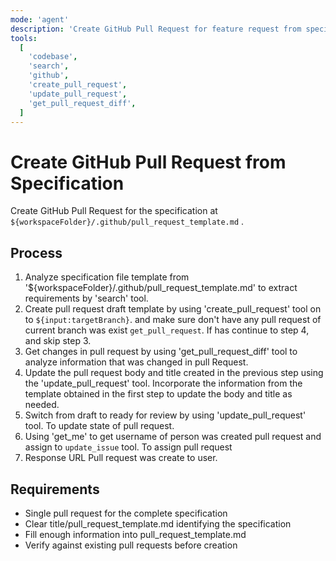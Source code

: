 ```yaml
---
mode: 'agent'
description: 'Create GitHub Pull Request for feature request from specification file using pull_request_template.md template.'
tools:
  [
    'codebase',
    'search',
    'github',
    'create_pull_request',
    'update_pull_request',
    'get_pull_request_diff',
  ]
---
```


# Create GitHub Pull Request from Specification

Create GitHub Pull Request for the specification at `${workspaceFolder}/.github/pull_request_template.md` .

## Process

1. Analyze specification file template from '${workspaceFolder}/.github/pull_request_template.md' to extract requirements by 'search' tool.
2. Create pull request draft template by using 'create_pull_request' tool on to `${input:targetBranch}`. and make sure don't have any pull request of current branch was exist `get_pull_request`. If has continue to step 4, and skip step 3.
3. Get changes in pull request by using 'get_pull_request_diff' tool to analyze information that was changed in pull Request.
4. Update the pull request body and title created in the previous step using the 'update_pull_request' tool. Incorporate the information from the template obtained in the first step to update the body and title as needed.
5. Switch from draft to ready for review by using 'update_pull_request' tool. To update state of pull request.
6. Using 'get_me' to get username of person was created pull request and assign to `update_issue` tool. To assign pull request
7. Response URL Pull request was create to user.

## Requirements

- Single pull request for the complete specification
- Clear title/pull_request_template.md identifying the specification
- Fill enough information into pull_request_template.md
- Verify against existing pull requests before creation
